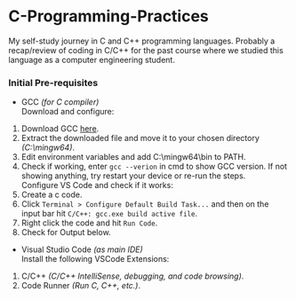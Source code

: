 # C-Programming-Practices
My self-study journey in C and C++ programming languages. Probably a recap/review of coding in C/C++ for the past course where we studied this language as a computer engineering student.

### Initial Pre-requisites
- GCC *(for C compiler)*  
Download and configure:
1. Download GCC [here](https://winlibs.com/#download-release).
2. Extract the downloaded file and move it to your chosen directory *(C:\mingw64)*.
3. Edit environment variables and add C:\mingw64\bin to PATH.
4. Check if working, enter `gcc --verion` in cmd to show GCC version. If not showing anything, try restart your device or re-run the steps.  
Configure VS Code and check if it works:  
1. Create a c code.
2. Click `Terminal > Configure Default Build Task...` and then on the input bar hit `C/C++: gcc.exe build active file`.
3. Right click the code and hit `Run Code`.
4. Check for Output below.

- Visual Studio Code *(as main IDE)*  
Install the following VSCode Extensions:
1. C/C++ *(C/C++ IntelliSense, debugging, and code browsing)*.
2. Code Runner *(Run C, C++, etc.)*.